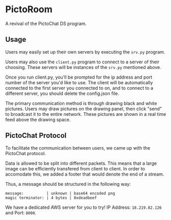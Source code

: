 PictoRoom
=========

A revival of the PictoChat DS program.

## Usage

Users may easily set up their own servers by executing the `srv.py` program.

Users may also use the `client.py` program to connect to a server of their
choosing. These servers will be instances of the `srv.py` mentioned above.

Once you run client.py, you'll be prompted for the ip address and port number
of the server you'd like to use. The client will be automatically
connected to the first server you connected to on, and to connect to a different
server, you should delete the config.json file.

The primary communication method is through drawing black and white pictures.
Users may draw pictures on the drawing panel, then click "send" to broadcast it
to the entire network. These pictures are shown in a real time feed above the
drawing space.

## PictoChat Protocol

To facilitate the communication between users, we came up with the PictoChat
protocol.

Data is allowed to be split into different packets. This means that a large
image can be efficiently transfered from client to client. In order to
accomodate this, we added a footer that would denote the end of a stream.

Thus, a message should be structured in the following way:

    message:          | unknown | base64 encoded png
    magic terminator: | 4 bytes | 0xdeadbeef

We have a dedicated AWS server for you to try!
IP Address: `18.219.82.126` and Port: `8000`.
